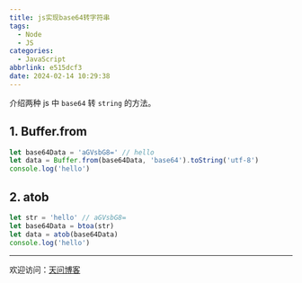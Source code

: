 ```yaml
---
title: js实现base64转字符串
tags:
  - Node
  - JS
categories:
  - JavaScript
abbrlink: e515dcf3
date: 2024-02-14 10:29:38
---
```


介绍两种 js 中 `base64` 转 `string` 的方法。

[//]: # (![title]&#40;https://tiven.cn/static/img/img-2018-01-0De2-KDyBGM1FyOdo6hy2.jpg&#41;)

[//]: # (<!-- more -->)

## 1. Buffer.from

```js
let base64Data = 'aGVsbG8=' // hello
let data = Buffer.from(base64Data, 'base64').toString('utf-8')
console.log('hello')
```

## 2. atob

```js
let str = 'hello' // aGVsbG8=
let base64Data = btoa(str) 
let data = atob(base64Data)
console.log('hello')
```

---

欢迎访问：[天问博客](https://tiven.cn/p/e515dcf3/ "天问博客-专注于大前端技术")

